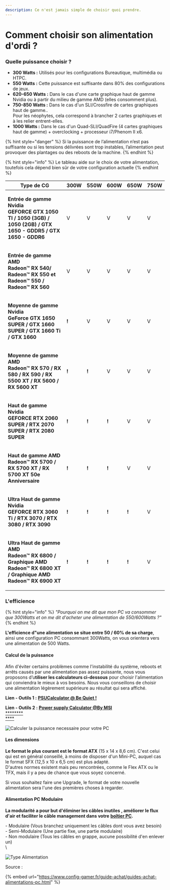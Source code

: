 ```yaml
---
description: Ce n'est jamais simple de choisir quoi prendre.
---
```


# Comment choisir son alimentation d'ordi ?

### **Quelle puissance choisir ?**

* **300 Watts :** Utilisés pour les configurations Bureautique, multimédia ou HTPC.
* **550 Watts :** Cette puissance est suffisante dans 80% des configurations de jeux.
* **620-650 Watts :** Dans le cas d'une carte graphique haut de gamme Nvidia ou à partir du milieu de gamme AMD (elles consomment plus).
* **750-850 Watts :** Dans le cas d'un SLI/Crossfire de cartes graphiques haut de gamme..\
  Pour les néophytes, cela correspond à brancher 2 cartes graphiques et à les relier entrent-elles.
* **1000 Watts :** Dans le cas d'un Quad-SLI/QuadFire (4 cartes graphiques haut de gamme) + overclocking + processeur i7/Phenom II x6.

{% hint style="danger" %}
Si la puissance de l’alimentation n’est pas suffisante ou si les tensions délivrées sont trop instables, l’alimentation peut provoquer des plantages ou des reboots de la machine.
{% endhint %}

{% hint style="info" %}
Le tableau aide sur le choix de votre alimentation, toutefois cela dépend bien sûr de votre configuration actuelle
{% endhint %}

|  **Type de CG**                                                                                                                                                             | 300W  | **550W** | 600W  | **650W** | **750W** |
| --------------------------------------------------------------------------------------------------------------------------------------------------------------------------- | ----- | -------- | ----- | -------- | -------- |
| <p><strong>Entrée de gamme Nvidia</strong><br><strong>GEFORCE GTX 1050 TI / 1050 (3GB) / 1050 (2GB) / GTX 1650 - GDDR5 / GTX 1650 - GDDR6</strong><br><strong></strong></p> | V     | V        | V     | V        | V        |
| <p><strong>Entrée de gamme AMD</strong><br><strong>Radeon™ RX 540/ Radeon™ RX 550 et Radeon™ 550 / Radeon™ RX 560</strong></p>                                              | V     | V        | V     | V        | V        |
| <p><strong>Moyenne de gamme Nvidia</strong><br><strong>GeForce GTX 1650 SUPER / GTX 1660 SUPER / GTX 1660 Ti / GTX 1660</strong><br><strong></strong></p>                   | **!** | V        | V     | V        | V        |
| <p><strong>Moyenne de gamme AMD</strong><br><strong>Radeon™ RX 570 / RX 580 / RX 590 / RX 5500 XT / RX 5600 / RX 5600 XT</strong><br><strong></strong></p>                  | **!** | **!**    | V     | V        | V        |
| <p><strong>Haut de gamme Nvidia</strong><br><strong>GEFORCE RTX 2060 SUPER / RTX 2070 SUPER / RTX 2080 SUPER</strong></p>                                                   | **!** | **!**    | **!** | V        | V        |
| <p><strong>Haut de gamme AMD</strong><br><strong>Radeon™ RX 5700 / RX 5700 XT / RX 5700 XT 50e Anniversaire</strong></p>                                                    | **!** | **!**    | **!** | V        | V        |
| <p><strong>Ultra Haut de gamme Nvidia</strong><br><strong>GEFORCE RTX 3060 Ti / RTX 3070 / RTX 3080 / RTX 3090</strong></p>                                                 | **!** | **!**    | **!** | **!**    | V        |
| <p><strong>Ultra Haut de gamme AMD</strong><br><strong>Radeon™ RX 6800 / Graphique AMD Radeon™ RX 6800 XT / Graphique AMD Radeon™ RX 6900 XT</strong></p>                   | **!** | **!**    | **!** | **!**    | V        |

### **L'efficience**

{% hint style="info" %}
_"Pourquoi on me dit que mon PC va consommer que 300Watts et on me dit d'acheter une alimentation de 550/600Watts ?"_
{% endhint %}

**L'efficience d"une alimentation se situe entre 50 / 60% de sa charge**, ainsi une configuration PC consommant 300Watts, on vous orientera vers une alimentation de 500 Watts.

#### **Calcul de la puissance**

Afin d'éviter certains problèmes comme l'instabilité du système, reboots et arrêts causés par une alimentation pas assez puissante, nous vous proposons d’u**tiliser les calculateurs ci-dessous** pour choisir l'alimentation qui conviendra le mieux à vos besoins. Nous vous conseillons de choisir une alimentation légèrement supérieure au résultat qui sera affiché.

**Lien - Outils 1 :** [**PSUCalculator @ Be Quiet !**](http://www.bequiet.com/fr/psucalculator)

**Lien - Outils 2 :** [**Power supply Calculator @By MSI**\
****](http://fr.msi.com/power-supply-calculator/)[****\
****](http://fr.msi.com/power-supply-calculator/)

![Calculer la puissance necessaire pour votre PC](https://www.config-gamer.fr/images/GuideAchat/AlimentationPC/Calculer%20puissance%20Alimentation.jpg)

#### Les dimensions

**Le format le plus courant est le** **format ATX** (15 x 14 x 8,6 cm). C'est celui qui est en général conseillé, à moins de disposer d'un Mini-PC, auquel cas le format SFX (12,5 x 10 x 6,5 cm) est plus adapté.\
D'autres normes existent mais peu rencontrées, comme le Flex ATX ou le TFX, mais il y a peu de chance que vous soyez concerné.

Si vous souhaitez faire une Upgrade, le format de votre nouvelle alimentation sera l'une des premières choses à regarder.

#### **Alimentation PC Modulaire**

**La modularité a pour but d'éliminer les câbles inutiles , améliorer le flux d'air et faciliter le câble management dans votre** [**boîtier PC**](https://www.config-gamer.fr/guide-achat/guide-achat-les-boitiers-pc.html)**.**

\- Modulaire (Vous branchez uniquement les câbles dont vous avez besoin)\
\- Semi-Modulaire (Une partie fixe, une partie modulaire)\
\- Non modulaire (Tous les câbles en grappe, aucune possibilité d'en enlever un)[\
](https://www.config-gamer.fr/images/Alim/Alim-PasModulaire.jpg)\


![Type Alimentation](https://www.config-gamer.fr/images/Alim/Type\_Alimentation.jpg)

Source :&#x20;

{% embed url="https://www.config-gamer.fr/guide-achat/guides-achat-alimentations-pc.html" %}

